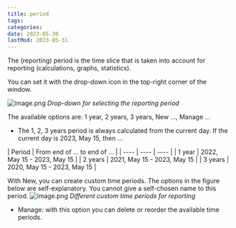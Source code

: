 ```yaml
---
title: period
tags:
categories:
date: 2023-05-30
lastMod: 2023-05-31
---
```

The (reporting) period is the time slice that is taken into account for reporting (calculations, graphs, statistics).

You can set it with the drop-down icon in the top-right corner of the window.

![image.png](/assets/image_1685439792335_0.png)
*Drop-down for selecting the reporting period*

The available options are: 1 year, 2 years, 3 years, New ..., Manage ...

  + The 1, 2, 3 years period is always calculated from the current day. If the current day is 2023, May 15, then ...

| Period | From end of … to end of … | 
| ---- | ---- | ---- |
| 1 year | 2022, May 15 - 2023, May 15 | 
| 2 years | 2021, May 15 - 2023, May 15 | 
| 3 years | 2020, May 15 - 2023, May 15 |

With New, you can create custom time periods. The options in the figure below are self-explanatory. You cannot give a self-chosen name to this period.
![image.png](/assets/image_1685440096313_0.png)
*Different custom time periods for reporting*

  + Manage: with this option you can delete or reorder the available time periods.
